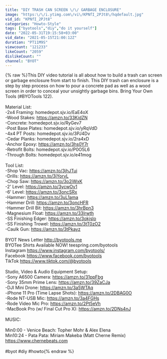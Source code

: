 ```yaml
---
title: "DIY TRASH CAN SCREEN \/\/ GARBAGE ENCLOSURE"
image: "https:\/\/i.ytimg.com\/vi\/KPNfI_2PJt8\/hqdefault.jpg"
vid_id: "KPNfI_2PJt8"
categories: "Howto-Style"
tags: ["byotools","diy","do it yourself"]
date: "2022-05-31T19:15:58+03:00"
vid_date: "2021-05-15T21:00:12Z"
duration: "PT11M9S"
viewcount: "121233"
likeCount: "2059"
dislikeCount: ""
channel: "BYOT"
---
```

{% raw %}This DIY video tutorial is all about how to build a trash can screen or garbage enclosure from start to finish.  This DIY trash can enclosure is a step by step process on how to pour a concrete pad as well as a wood screen in order to conceal your unsightly garbage bins.  Bring Your Own Tools (#BYOTools 122).<br /><br />Material List:<br />  -2x4 Framing: homedepot.sjv.io/EaE4oX<br />  -Wood Stakes: <a rel="nofollow" target="blank" href="https://amzn.to/33KidZN">https://amzn.to/33KidZN</a><br />  -Concrete: homedepot.sjv.io/RyGev7<br />  -Post Base Plates: homedepot.sjv.io/yRqVdD<br />  -4x4 PT Posts: homedepot.sjv.io/3PJ4Dv<br />  -Cedar Planks: homedepot.sjv.io/2ra4xD<br />  -Anchor Epoxy: <a rel="nofollow" target="blank" href="https://amzn.to/3hs0Y7r">https://amzn.to/3hs0Y7r</a><br />  -Retrofit Bolts: homedepot.sjv.io/P0O5L6<br />  -Through Bolts: homedepot.sjv.io/e41mog<br /><br />Tool List:<br />  -Shop Vac:  <a rel="nofollow" target="blank" href="https://amzn.to/3jhJTui">https://amzn.to/3jhJTui</a><br />  -Drills:  <a rel="nofollow" target="blank" href="https://amzn.to/3jYorvL">https://amzn.to/3jYorvL</a><br />  -Chop Saw:  <a rel="nofollow" target="blank" href="https://amzn.to/3o2iWxK">https://amzn.to/3o2iWxK</a><br />  -2' Level: <a rel="nofollow" target="blank" href="https://amzn.to/3ycwOv1">https://amzn.to/3ycwOv1</a><br />  -6' Level: <a rel="nofollow" target="blank" href="https://amzn.to/3oncSRx">https://amzn.to/3oncSRx</a><br />  -Hammer: <a rel="nofollow" target="blank" href="https://amzn.to/3uL1ama">https://amzn.to/3uL1ama</a><br />  -Hammer Drill: <a rel="nofollow" target="blank" href="https://amzn.to/3oncHFR">https://amzn.to/3oncHFR</a><br />  -Hammer Drill Bit: <a rel="nofollow" target="blank" href="https://amzn.to/3hrBpn3">https://amzn.to/3hrBpn3</a><br />  -Magnesium Float: <a rel="nofollow" target="blank" href="https://amzn.to/33Irwth">https://amzn.to/33Irwth</a><br />  -SS Finishing Edger: <a rel="nofollow" target="blank" href="https://amzn.to/3okjsIo">https://amzn.to/3okjsIo</a><br />  -SS Finishing Trowel: <a rel="nofollow" target="blank" href="https://amzn.to/3tT0zO2">https://amzn.to/3tT0zO2</a><br />  -Caulk Gun: <a rel="nofollow" target="blank" href="https://amzn.to/3tPkayz">https://amzn.to/3tPkayz</a><br /><br />BYOT News Letter  <a rel="nofollow" target="blank" href="http://byotools.me">http://byotools.me</a><br />BYOTee Shirts Available NOW!  teespring.com/byotools<br />Instagram  <a rel="nofollow" target="blank" href="https://www.instagram.com/byotools/">https://www.instagram.com/byotools/</a><br />Facebook  <a rel="nofollow" target="blank" href="https://www.facebook.com/byotools">https://www.facebook.com/byotools</a><br />TikTok  <a rel="nofollow" target="blank" href="https://www.tiktok.com/@byotools">https://www.tiktok.com/@byotools</a><br /><br />Studio, Video &amp; Audio Equipment Setup:<br />  -Sony A6500 Camera:  <a rel="nofollow" target="blank" href="https://amzn.to/31ppFbg">https://amzn.to/31ppFbg</a><br />  -Sony 35mm Prime Lens:  <a rel="nofollow" target="blank" href="https://amzn.to/39ZaCJa">https://amzn.to/39ZaCJa</a><br />  -DJI Mini Drone:  <a rel="nofollow" target="blank" href="https://amzn.to/3a5WTAq">https://amzn.to/3a5WTAq</a><br />  -iPhone 11 Pro (Time Lapse Shots):  <a rel="nofollow" target="blank" href="https://amzn.to/2DBAG0O">https://amzn.to/2DBAG0O</a><br />  -Rode NT-USB Mic:  <a rel="nofollow" target="blank" href="https://amzn.to/3a4FGHs">https://amzn.to/3a4FGHs</a><br />  -Rode Video Mic Pro:  <a rel="nofollow" target="blank" href="https://amzn.to/2Pt5eVh">https://amzn.to/2Pt5eVh</a><br />  -MacBook Pro (w/ Final Cut Pro X):  <a rel="nofollow" target="blank" href="https://amzn.to/2DNs4nJ">https://amzn.to/2DNs4nJ</a><br /><br />MUSIC:<br /><br />Min0:00 - Venice Beach: Topher Mohr &amp; Alex Elena<br />Min10:24 - Pata Pata: Miriam Makeba (Matt Cherne Remix) <a rel="nofollow" target="blank" href="https://www.chernebeats.com">https://www.chernebeats.com</a><br /><br />#byot #diy #howto{% endraw %}

